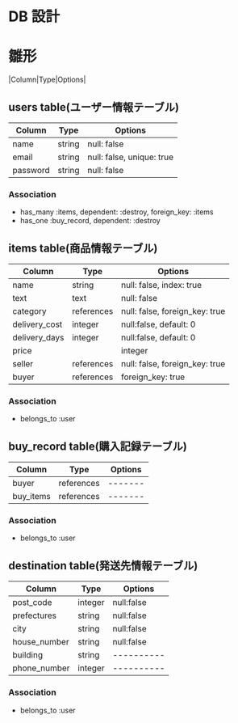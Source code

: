 # DB 設計

# 雛形
|Column|Type|Options|

## users table(ユーザー情報テーブル)

|Column  |Type  |Options                  |
|--------|------|-------------------------|
|name    |string|null: false              |
|email   |string|null: false, unique: true|
|password|string|null: false              |

### Association

- has_many :items, dependent: :destroy, foreign_key: :items
- has_one :buy_record, dependent: :destroy

## items table(商品情報テーブル)

|Column       |Type  |Options                            |
|-------------|----------|-------------------------------|
|name         |string    |null: false, index: true       |
|text         |text      |null: false                    |
|category     |references|null: false, foreign_key: true |
|delivery_cost|integer   |null:false, default: 0         |
|delivery_days|integer   |null:false, default: 0         |
|price        ||integer  |null:false                     |
|seller       |references|null: false, foreign_key: true |
|buyer        |references|foreign_key: true              |

### Association

- belongs_to :user

## buy_record table(購入記録テーブル)

|Column   |Type      |Options|
|---------|----------|-------|
|buyer    |references|-------|
|buy_items|references|-------|

### Association

- belongs_to :user

## destination table(発送先情報テーブル)

|Column      |Type   |Options   |
|------------|-------|----------|
|post_code   |integer|null:false|
|prefectures |string |null:false|
|city        |string |null:false|
|house_number|string |null:false|
|building    |string |----------|
|phone_number|integer|----------|

### Association

- belongs_to :user
